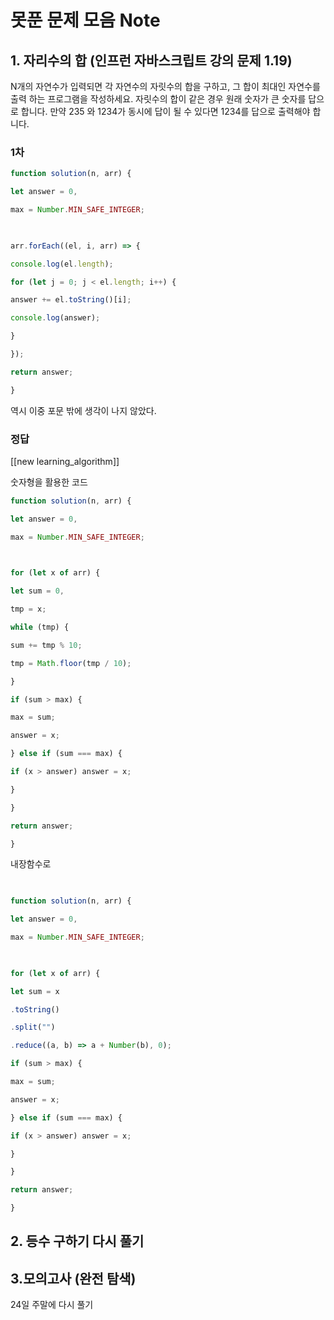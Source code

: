 ---
---

# 못푼 문제 모음 Note 


## 1. 자리수의 합 (인프런 자바스크립트 강의 문제 1.19)
N개의 자연수가 입력되면 각 자연수의 자릿수의 합을 구하고, 그 합이 최대인 자연수를 출력 하는 프로그램을 작성하세요. 자릿수의 합이 같은 경우 원래 숫자가 큰 숫자를 답으로 합니다. 만약 235 와 1234가 동시에 답이 될 수 있다면 1234를 답으로 출력해야 합니다.


### 1차 
```js
function solution(n, arr) {

let answer = 0,

max = Number.MIN_SAFE_INTEGER;

  

arr.forEach((el, i, arr) => {

console.log(el.length);

for (let j = 0; j < el.length; i++) {

answer += el.toString()[i];

console.log(answer);

}

});

return answer;

}
```

역시 이중 포문 밖에 생각이 나지 않았다. 

### 정답
[[new learning_algorithm]]

숫자형을 활용한 코드 
```js
function solution(n, arr) {

let answer = 0,

max = Number.MIN_SAFE_INTEGER;

  

for (let x of arr) {

let sum = 0,

tmp = x;

while (tmp) {

sum += tmp % 10;

tmp = Math.floor(tmp / 10);

}

if (sum > max) {

max = sum;

answer = x;

} else if (sum === max) {

if (x > answer) answer = x;

}

}

return answer;

}
```

내장함수로 
```js
  

function solution(n, arr) {

let answer = 0,

max = Number.MIN_SAFE_INTEGER;

  

for (let x of arr) {

let sum = x

.toString()

.split("")

.reduce((a, b) => a + Number(b), 0);

if (sum > max) {

max = sum;

answer = x;

} else if (sum === max) {

if (x > answer) answer = x;

}

}

return answer;

}
```
## 2. 등수 구하기 다시 풀기 
## 3.모의고사 (완전 탐색) 
24일 주말에 다시 풀기

